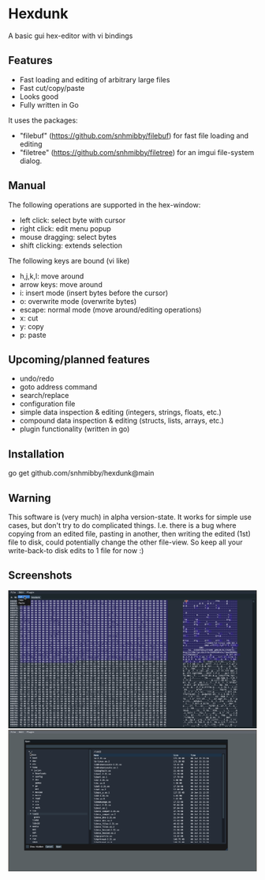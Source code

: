 # Hexdunk
A basic gui hex-editor with vi bindings

## Features
- Fast loading and editing of arbitrary large files
- Fast cut/copy/paste
- Looks good
- Fully written in Go

It uses the packages:
- "filebuf" (https://github.com/snhmibby/filebuf) for fast file loading and editing
- "filetree" (https://github.com/snhmibby/filetree) for an imgui file-system dialog.

## Manual
The following operations are supported in the hex-window:
- left click: select byte with cursor
- right click: edit menu popup
- mouse dragging: select bytes
- shift clicking: extends selection

The following keys are bound (vi like)
- h,j,k,l: move around
- arrow keys: move around
- i: insert mode (insert bytes before the cursor)
- o: overwrite mode (overwrite bytes)
- escape: normal mode (move around/editing operations)
- x: cut
- y: copy
- p: paste

## Upcoming/planned features
- undo/redo
- goto address command
- search/replace
- configuration file
- simple data inspection & editing (integers, strings, floats, etc.)
- compound data inspection & editing (structs, lists, arrays, etc.)
- plugin functionality (written in go)

## Installation
go get github.com/snhmibby/hexdunk@main

## Warning
This software is (very much) in alpha version-state. It works for simple use cases,
but don't try to do complicated things.
I.e. there is a bug where copying from an edited file, pasting in another,
then writing the edited (1st) file to disk, could potentially change the other file-view. So keep all your write-back-to disk edits to 1 file for now :)

## Screenshots

![Image of HexDunk editing a selection](screenshots/selection_with_edit_menu.png)
![Image of the file dialog (proud of my work :X)](screenshots/open-dialog.png)
